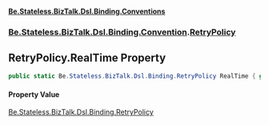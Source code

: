 #### [Be.Stateless.BizTalk.Dsl.Binding.Conventions](README.md 'README')
### [Be.Stateless.BizTalk.Dsl.Binding.Convention](Be.Stateless.BizTalk.Dsl.Binding.Convention.md 'Be.Stateless.BizTalk.Dsl.Binding.Convention').[RetryPolicy](RetryPolicy.md 'Be.Stateless.BizTalk.Dsl.Binding.Convention.RetryPolicy')

## RetryPolicy.RealTime Property

```csharp
public static Be.Stateless.BizTalk.Dsl.Binding.RetryPolicy RealTime { get; }
```

#### Property Value
[Be.Stateless.BizTalk.Dsl.Binding.RetryPolicy](https://docs.microsoft.com/en-us/dotnet/api/Be.Stateless.BizTalk.Dsl.Binding.RetryPolicy 'Be.Stateless.BizTalk.Dsl.Binding.RetryPolicy')